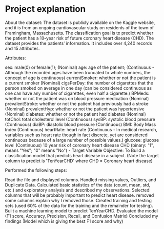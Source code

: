 # Project explanation
About the dataset:
The dataset is publicly available on the Kaggle website, and it is from an ongoing cardiovascular study on residents of the town of Framingham, Massachusetts. The classification goal is to predict whether the patient has a 10-year risk of future coronary heart disease (CHD). The dataset provides the patients' information. It includes over 4,240 records and 15 attributes.

Attributes:

sex: male(0) or female(1); (Nominal)
age: age of the patient; (Continuous - Although the recorded ages have been truncated to whole numbers, the concept of age is continuous)
currentSmoker: whether or not the patient is a current smoker (Nominal)
cigsPerDay: the number of cigarettes that the person smoked on average in one day (can be considered continuous as one can have any number of cigarettes, even half a cigarette.)
BPMeds: whether or not the patient was on blood pressure medication (Nominal)
prevalentStroke: whether or not the patient had previously had a stroke (Nominal)
prevalentHyp: whether or not the patient was hypertensive (Nominal)
diabetes: whether or not the patient had diabetes (Nominal)
totChol: total cholesterol level (Continuous)
sysBP: systolic blood pressure (Continuous)
diaBP: diastolic blood pressure (Continuous)
BMI: Body Mass Index (Continuous)
heartRate: heart rate (Continuous - In medical research, variables such as heart rate though in fact discrete, yet are considered continuous because of a large number of possible values.)
glucose: glucose level (Continuous)
10 year risk of coronary heart disease CHD (binary: "1", means "Yes"; "0" means "No") - Target Variable
Objective: To Build a classification model that predicts heart disease in a subject. (Note the target column to predict is 'TenYearCHD' where CHD = Coronary heart disease)

Performed the following steps:

Read the file and displayed columns.
Handled missing values, Outliers, and Duplicate Data.
Calculated basic statistics of the data (count, mean, std, etc.) and exploratory analysis and described my observations.
Selected columns that will be probably important to predict heart disease.
 removed some columns explain why I removed those.
Created training and testing sets (used 60% of the data for the training and the remainder for testing).
Built a machine learning model to predict TenYearCHD.
Evaluated the model (F1 score, Accuracy, Precision, Recall, and Confusion Matrix)
Concluded my findings (Model which is giving the best F1 score and why)

